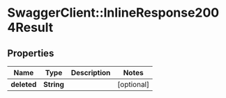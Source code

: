 # SwaggerClient::InlineResponse2004Result

## Properties
Name | Type | Description | Notes
------------ | ------------- | ------------- | -------------
**deleted** | **String** |  | [optional] 


